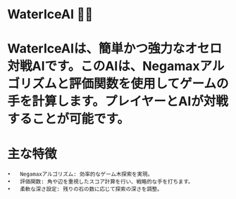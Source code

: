 # WaterIceAI 🐢🩵

# WaterIceAIは、簡単かつ強力なオセロ対戦AIです。このAIは、Negamaxアルゴリズムと評価関数を使用してゲームの手を計算します。プレイヤーとAIが対戦することが可能です。

# 主な特徴
	•	Negamaxアルゴリズム: 効率的なゲーム木探索を実現。
	•	評価関数: 角や辺を重視したスコア計算を行い、戦略的な手を打ちます。
	•	柔軟な深さ設定: 残りの石の数に応じて探索の深さを調整。
